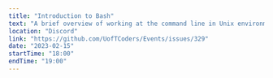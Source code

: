 ```yaml
---
title: "Introduction to Bash"
text: "A brief overview of working at the command line in Unix environments."
location: "Discord"
link: "https://github.com/UofTCoders/Events/issues/329"
date: "2023-02-15"
startTime: "18:00"
endTime: "19:00"
---
```

